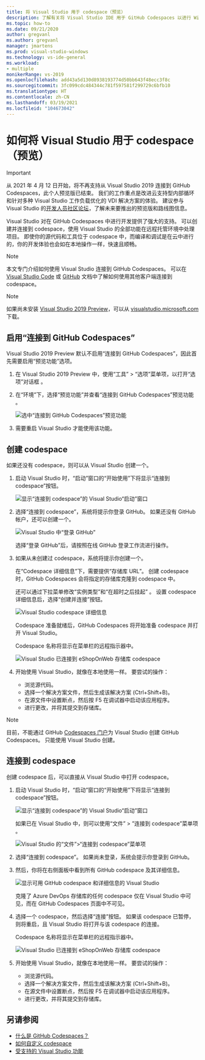 ```yaml
---
title: 将 Visual Studio 用于 codespace（预览）
description: 了解有关将 Visual Studio IDE 用于 GitHub Codespaces 以进行 Windows 开发的信息。
ms.topic: how-to
ms.date: 09/21/2020
author: gregvanl
ms.author: gregvanl
manager: jmartens
ms.prod: visual-studio-windows
ms.technology: vs-ide-general
ms.workload:
- multiple
monikerRange: vs-2019
ms.openlocfilehash: add43a5d130d8938193774d50bb643f48ecc3f8c
ms.sourcegitcommit: 3fc099cdc484344c781f597581f299729c6bfb10
ms.translationtype: HT
ms.contentlocale: zh-CN
ms.lasthandoff: 03/19/2021
ms.locfileid: "104673042"
---
```

# <a name="how-to-use-visual-studio-with-a-codespace-preview"></a>如何将 Visual Studio 用于 codespace（预览）

> [!Important] 
> 从 2021 年 4 月 12 日开始，将不再支持从 Visual Studio 2019 连接到 GitHub Codespaces，此个人预览版已结束。 我们的工作重点是改进云支持型内部循环和针对多种 Visual Studio 工作负载优化的 VDI 解决方案的体验。 建议参与 Visual Studio 的[开发人员社区论坛](https://developercommunity.visualstudio.com/home)，了解未来要推出的预览版和路线图信息。 

Visual Studio 对在 GitHub Codespaces 中进行开发提供了强大的支持。 可以创建并连接到 codespace，使用 Visual Studio 的全部功能在远程托管环境中处理项目。 即使你的源代码和工具位于 codespace 中，而编译和调试是在云中进行的，你的开发体验也会如在本地操作一样，快速且顺畅。

> [!NOTE]
> 本文专门介绍如何使用 Visual Studio 连接到 GitHub Codespaces。 可以在 [Visual Studio Code](https://docs.github.com/github/developing-online-with-codespaces/connecting-to-your-codespace-from-visual-studio-code) 或 [GitHub](https://docs.github.com/github/developing-online-with-codespaces/developing-in-a-codespace) 文档中了解如何使用其他客户端连接到 codespace。

> [!NOTE]
> 如果尚未安装 [Visual Studio 2019 Preview](https://aka.ms/vspreview)，可以从 [visualstudio.microsoft.com](https://aka.ms/vspreview) 下载。

## <a name="enable-connect-to-github-codespaces"></a>启用“连接到 GitHub Codespaces”

Visual Studio 2019 Preview 默认不启用“连接到 GitHub Codespaces”，因此首先需要启用“预览功能”选项。

1. 在 Visual Studio 2019 Preview 中，使用“工具” > “选项”菜单项，以打开“选项”对话框 。

2. 在“环境”下，选择“预览功能”并查看“连接到 GitHub Codespaces”预览功能  。

   ![选中“连接到 GitHub Codespaces”预览功能](media/connect-to-github-codespaces-preview-feature.png)

3. 需要重启 Visual Studio 才能使用该功能。

## <a name="create-a-codespace"></a>创建 codespace

如果还没有 codespace，则可以从 Visual Studio 创建一个。

1. 启动 Visual Studio 时，“启动”窗口的“开始使用”下将显示“连接到 codespace”按钮。

   ![显示“连接到 codespace”的 Visual Studio“启动”窗口](media/visual-studio-start-window.png)

2. 选择“连接到 codespace”，系统将提示你登录 GitHub。 如果还没有 GitHub 帐户，还可以创建一个。

   ![Visual Studio 中“登录 GitHub”](media/visual-studio-sign-in-to-github.png)

   选择“登录 GitHub”后，请按照在线 GitHub 登录工作流进行操作。

3. 如果从未创建过 codespace，系统将提示你创建一个。

   在“Codespace 详细信息”下，需要提供“存储库 URL”。 创建 codespace 时，GitHub Codespaces 会将指定的存储库克隆到 codespace 中。

   还可以通过下拉菜单修改“实例类型”和“在超时之后挂起” 。 设置 codespace 详细信息后，选择“创建并连接”按钮。

   ![Visual Studio codespace 详细信息](media/visual-studio-codespace-details.png)

   Codespace 准备就绪后，GitHub Codespaces 将开始准备 codespace 并打开 Visual Studio。

   Codespace 名称将显示在菜单栏的远程指示器中。

   ![Visual Studio 已连接到 eShopOnWeb 存储库 codespace](media/visual-studio-eshoponweb-codespace.png)

4. 开始使用 Visual Studio，就像在本地使用一样。 要尝试的操作：

   * 浏览源代码。
   * 选择一个解决方案文件，然后生成该解决方案 (Ctrl+Shift+B)。
   * 在源文件中设置断点，然后按 F5 在调试器中启动该应用程序。
   * 进行更改，并将其提交到存储库。   

> [!NOTE]
> 目前，不能通过 GitHub [Codespaces 门户](https://github.com/codespaces)为 Visual Studio 创建 GitHub Codespaces。 只能使用 Visual Studio 创建。

## <a name="connect-to-a-codespace"></a>连接到 codespace

创建 codespace 后，可以直接从 Visual Studio 中打开 codespace。

1. 启动 Visual Studio 时，“启动”窗口的“开始使用”下将显示“连接到 codespace”按钮。

   ![显示“连接到 codespace”的 Visual Studio“启动”窗口](media/visual-studio-start-window.png)

   如果已在 Visual Studio 中，则可以使用“文件” > ”连接到 codespace”菜单项 。

   ![Visual Studio 的“文件”>“连接到 codespace”菜单项](media/visual-studio-file-connect-to-codespace.png)

2. 选择“连接到 codespace”。 如果尚未登录，系统会提示你登录到 GitHub。

3. 然后，你将在右侧面板中看到所有 GitHub codespace 及其详细信息。

   ![显示可用 GitHub codespace 和详细信息的 Visual Studio](media/visual-studio-connect-codespace.png)

   克隆了 Azure DevOps 存储库的任何 codespace 仅在 Visual Studio 中可见，而在 GitHub Codespaces 页面中不可见。

4. 选择一个 codespace，然后选择“连接”按钮。 如果该 codespace 已暂停，则将重启，且 Visual Studio 将打开与该 codespace 的连接。

   Codespace 名称将显示在菜单栏的远程指示器中。

   ![Visual Studio 已连接到 eShopOnWeb 存储库 codespace](media/visual-studio-eshoponweb-codespace.png)

5. 开始使用 Visual Studio，就像在本地使用一样。 要尝试的操作：

   * 浏览源代码。
   * 选择一个解决方案文件，然后生成该解决方案 (Ctrl+Shift+B)。
   * 在源文件中设置断点，然后按 F5 在调试器中启动该应用程序。
   * 进行更改，并将其提交到存储库。

<!-- TBD ## Suspend a codespace -->

<!-- TBD ## Disconnect from a codespace -->

## <a name="see-also"></a>另请参阅

* [什么是 GitHub Codespaces？](codespaces-overview.md)
* [如何自定义 codespace](customize-codespaces.md)
* [受支持的 Visual Studio 功能](supported-features-codespaces.md)
